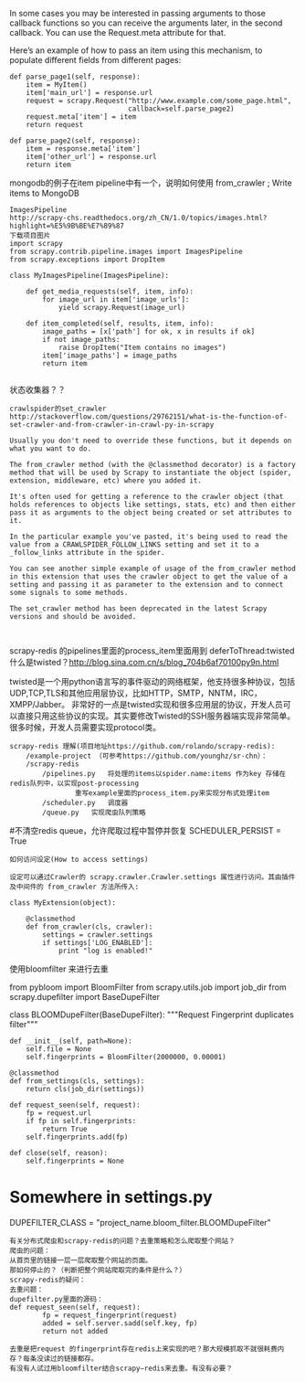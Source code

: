 In some cases you may be interested in passing arguments to those callback functions so you can receive the arguments later, in the second callback. You can use the Request.meta attribute for that.

Here’s an example of how to pass an item using this mechanism, to populate different fields from different pages:
```
def parse_page1(self, response):
    item = MyItem()
    item['main_url'] = response.url
    request = scrapy.Request("http://www.example.com/some_page.html",
                             callback=self.parse_page2)
    request.meta['item'] = item
    return request

def parse_page2(self, response):
    item = response.meta['item']
    item['other_url'] = response.url
    return item
```

mongodb的例子在item pipeline中有一个，说明如何使用 from_crawler ;         Write items to MongoDB

``````````````````````````````````````````````````````````````````````````````````````````````````````````````````
ImagesPipeline
http://scrapy-chs.readthedocs.org/zh_CN/1.0/topics/images.html?highlight=%E5%9B%BE%E7%89%87
下载项目图片
import scrapy
from scrapy.contrib.pipeline.images import ImagesPipeline
from scrapy.exceptions import DropItem

class MyImagesPipeline(ImagesPipeline):

    def get_media_requests(self, item, info):
        for image_url in item['image_urls']:
            yield scrapy.Request(image_url)

    def item_completed(self, results, item, info):
        image_paths = [x['path'] for ok, x in results if ok]
        if not image_paths:
            raise DropItem("Item contains no images")
        item['image_paths'] = image_paths
        return item


``````````````````````````````````````````````````````````````````````````````````````````````````````````````````

状态收集器？？

``````````````````````````````````````````````````````````````````````````````````````````````````````````````````
crawlspider的set_crawler	http://stackoverflow.com/questions/29762151/what-is-the-function-of-set-crawler-and-from-crawler-in-crawl-py-in-scrapy

Usually you don't need to override these functions, but it depends on what you want to do.

The from_crawler method (with the @classmethod decorator) is a factory method that will be used by Scrapy to instantiate the object (spider, extension, middleware, etc) where you added it.

It's often used for getting a reference to the crawler object (that holds references to objects like settings, stats, etc) and then either pass it as arguments to the object being created or set attributes to it.

In the particular example you've pasted, it's being used to read the value from a CRAWLSPIDER_FOLLOW_LINKS setting and set it to a _follow_links attribute in the spider.

You can see another simple example of usage of the from_crawler method in this extension that uses the crawler object to get the value of a setting and passing it as parameter to the extension and to connect some signals to some methods.

The set_crawler method has been deprecated in the latest Scrapy versions and should be avoided.



``````````````````````````````````````````````````````````````````````````````````````````````````````````````````
scrapy-redis 的pipelines里面的process_item里面用到
deferToThread:twisted
什么是twisted？http://blog.sina.com.cn/s/blog_704b6af70100py9n.html

twisted是一个用python语言写的事件驱动的网络框架，他支持很多种协议，包括UDP,TCP,TLS和其他应用层协议，比如HTTP，SMTP，NNTM，IRC，XMPP/Jabber。 非常好的一点是twisted实现和很多应用层的协议，开发人员可以直接只用这些协议的实现。其实要修改Twisted的SSH服务器端实现非常简单。很多时候，开发人员需要实现protocol类。

``````````````````````````````````````````````````````````````````````````````````````````````````````````````````
scrapy-redis 理解(项目地址https://github.com/rolando/scrapy-redis):
	/example-project （可参考https://github.com/younghz/sr-chn）：
	/scrapy-redis
		/pipelines.py	将处理的items以spider.name:items 作为key 存储在redis队列中，以实现post-processing
				重写example里面的process_item.py来实现分布式处理item
		/scheduler.py	调度器
		/queue.py	实现爬虫队列策略

``````````````````````````````````````````````````````````````````````````````````````````````````````````````````
#不清空redis queue，允许爬取过程中暂停并恢复
SCHEDULER_PERSIST = True
	

``````````````````````````````````````````````````````````````````````````````````````````````````````````````````
如何访问设定(How to access settings)

设定可以通过Crawler的 scrapy.crawler.Crawler.settings 属性进行访问。其由插件及中间件的 from_crawler 方法所传入:

class MyExtension(object):

    @classmethod
    def from_crawler(cls, crawler):
        settings = crawler.settings
        if settings['LOG_ENABLED']:
            print "log is enabled!"

``````````````````````````````````````````````````````````````````````````````````````````````````````````````````

使用bloomfilter 来进行去重

from pybloom import BloomFilter
from scrapy.utils.job import job_dir
from scrapy.dupefilter import BaseDupeFilter
 
class BLOOMDupeFilter(BaseDupeFilter):
    """Request Fingerprint duplicates filter"""
 
    def __init__(self, path=None):
        self.file = None
        self.fingerprints = BloomFilter(2000000, 0.00001)
 
    @classmethod
    def from_settings(cls, settings):
        return cls(job_dir(settings))
 
    def request_seen(self, request):
        fp = request.url
        if fp in self.fingerprints:
            return True
        self.fingerprints.add(fp)
 
    def close(self, reason):
        self.fingerprints = None


 	
# Somewhere in settings.py
DUPEFILTER_CLASS = "project_name.bloom_filter.BLOOMDupeFilter"



``````````````````````````````````````````````````````````````````````````````````````````````````````````````````
有关分布式爬虫和scrapy-redis的问题？去重策略和怎么爬取整个网站？
爬虫的问题：
从首页里的链接一层一层爬取整个网站的页面。
那如何停止的？（判断把整个网站爬取完的条件是什么？）
scrapy-redis的疑问：
去重问题：
dupefilter.py里面的源码：
def request_seen(self, request):
        fp = request_fingerprint(request)
        added = self.server.sadd(self.key, fp)
        return not added

去重是把request 的fingerprint存在redis上来实现的吧？那大规模抓取不就很耗费内存？每条没读过的链接都存。
有没有人试过用bloomfilter结合scrapy—redis来去重。有没有必要？


















